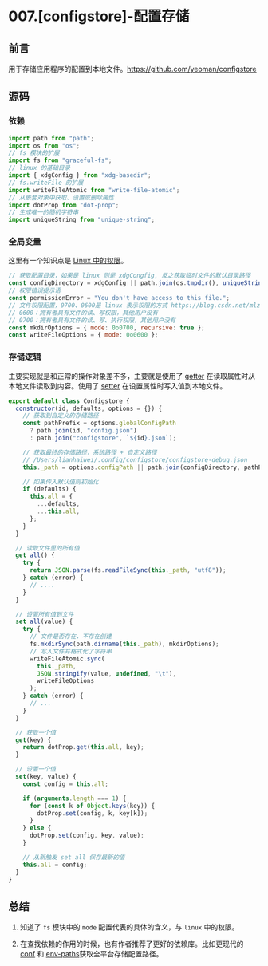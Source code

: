# 007.\[configstore\]-配置存储

## 前言

用于存储应用程序的配置到本地文件。<https://github.com/yeoman/configstore>

## 源码

### 依赖

```js
import path from "path";
import os from "os";
// fs 模块的扩展
import fs from "graceful-fs";
// linux 的基础目录
import { xdgConfig } from "xdg-basedir";
// fs.writeFile 的扩展
import writeFileAtomic from "write-file-atomic";
// 从嵌套对象中获取、设置或删除属性
import dotProp from "dot-prop";
// 生成唯一的随机字符串
import uniqueString from "unique-string";
```

### 全局变量

这里有一个知识点是 [Linux 中的权限](https://blog.csdn.net/mlz_2/article/details/105250259])。

```js
// 获取配置目录，如果是 linux 则是 xdgCongfig, 反之获取临时文件的默认目录路径
const configDirectory = xdgConfig || path.join(os.tmpdir(), uniqueString());
// 权限错误提示语
const permissionError = "You don't have access to this file.";
// 文件权限配置，0700、0600是 linux 表示权限的方式 https://blog.csdn.net/mlz_2/article/details/105250259
// 0600：拥有者具有文件的读、写权限，其他用户没有
// 0700：拥有者具有文件的读、写、执行权限，其他用户没有
const mkdirOptions = { mode: 0o0700, recursive: true };
const writeFileOptions = { mode: 0o0600 };
```

### 存储逻辑

主要实现就是和正常的操作对象差不多，主要就是使用了 [getter](https://developer.mozilla.org/zh-CN/docs/Web/JavaScript/Reference/Functions/get) 在读取属性时从本地文件读取到内容。使用了 [setter](https://developer.mozilla.org/zh-CN/docs/Web/JavaScript/Reference/Functions/set) 在设置属性时写入值到本地文件。

```js
export default class Configstore {
  constructor(id, defaults, options = {}) {
    // 获取到自定义的存储路径
    const pathPrefix = options.globalConfigPath
      ? path.join(id, "config.json")
      : path.join("configstore", `${id}.json`);

    // 获取最终的存储路径，系统路径 + 自定义路径
    // /Users/lianhaiwei/.config/configstore/configstore-debug.json
    this._path = options.configPath || path.join(configDirectory, pathPrefix);

    // 如果传入默认值则初始化
    if (defaults) {
      this.all = {
        ...defaults,
        ...this.all,
      };
    }
  }

  // 读取文件里的所有值
  get all() {
    try {
      return JSON.parse(fs.readFileSync(this._path, "utf8"));
    } catch (error) {
      // ....
    }
  }

  // 设置所有值到文件
  set all(value) {
    try {
      // 文件是否存在，不存在创建
      fs.mkdirSync(path.dirname(this._path), mkdirOptions);
      // 写入文件并格式化了字符串
      writeFileAtomic.sync(
        this._path,
        JSON.stringify(value, undefined, "\t"),
        writeFileOptions
      );
    } catch (error) {
      // ...
    }
  }

  // 获取一个值
  get(key) {
    return dotProp.get(this.all, key);
  }

  // 设置一个值
  set(key, value) {
    const config = this.all;

    if (arguments.length === 1) {
      for (const k of Object.keys(key)) {
        dotProp.set(config, k, key[k]);
      }
    } else {
      dotProp.set(config, key, value);
    }

    // 从新触发 set all 保存最新的值
    this.all = config;
  }
}
```

## 总结

1. 知道了 `fs` 模块中的 `mode` 配置代表的具体的含义，与 `linux` 中的权限。

2. 在查找依赖的作用的时候，也有作者推荐了更好的依赖库。比如更现代的 [conf](https://github.com/sindresorhus/conf) 和 [env-paths](https://github.com/sindresorhus/env-paths)获取全平台存储配置路径。
